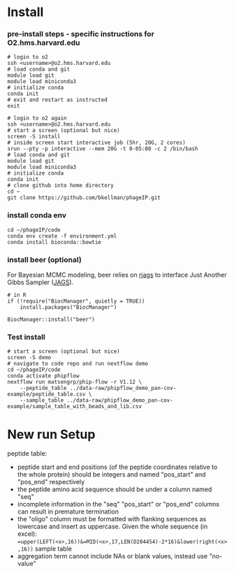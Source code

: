 # Install

### pre-install steps - specific instructions for O2.hms.harvard.edu
```
# login to o2
ssh <username>@o2.hms.harvard.edu
# load conda and git
module load git
module load miniconda3
# initialize conda
conda init
# exit and restart as instructed
exit

# login to o2 again
ssh <username>@o2.hms.harvard.edu
# start a screen (optional but nice)
screen -S install
# inside screen start interactive job (5hr, 20G, 2 cores)
srun --pty -p interactive --mem 20G -t 0-05:00 -c 2 /bin/bash
# load conda and git
module load git
module load miniconda3
# initialize conda
conda init
# clone github into home directory
cd ~
git clone https://github.com/bkellman/phageIP.git
```

### install conda env
```
cd ~/phageIP/code
conda env create -f environment.yml
conda install bioconda::bowtie
```

### install beer (optional)
For Bayesian MCMC modeling, beer relies on [rjags]([url](https://cran.r-project.org/web/packages/rjags/index.html)) to interface Just Another Gibbs Sampler ([JAGS]([url](https://mcmc-jags.sourceforge.io/))).
```
# in R
if (!require("BiocManager", quietly = TRUE))
    install.packages("BiocManager")

BiocManager::install("beer")
```

### Test install
```
# start a screen (optional but nice)
screen -S demo
# navigate to code repo and run nextflow demo 
cd ~/phageIP/code
conda activate phipflow
nextflow run matsengrp/phip-flow -r V1.12 \
    --peptide_table ../data-raw/phipflow_demo_pan-cov-example/peptide_table.csv \
    --sample_table ../data-raw/phipflow_demo_pan-cov-example/sample_table_with_beads_and_lib.csv
```

# New run Setup

peptide table:
- peptide start and end positions (of the peptide coordinates relative to the whole protein) should be integers and named "pos_start" and "pos_end" respectively
- the peptide amino acid sequence should be under a column named "seq"
- incomplete information in the "seq" "pos_start" or "pos_end" columns can result in premature termination
- the "oligo" column must be formatted with flanking sequences as lowercase and insert as uppercase. Given the whole sequence (in excel): `=upper(LEFT(<x>,16))&=MID(<x>,17,LEN(D204454)-2*16)&lower(right(<x>,16))`
sample table
- aggregation term cannot include NAs or blank values, instead use "no-value"

